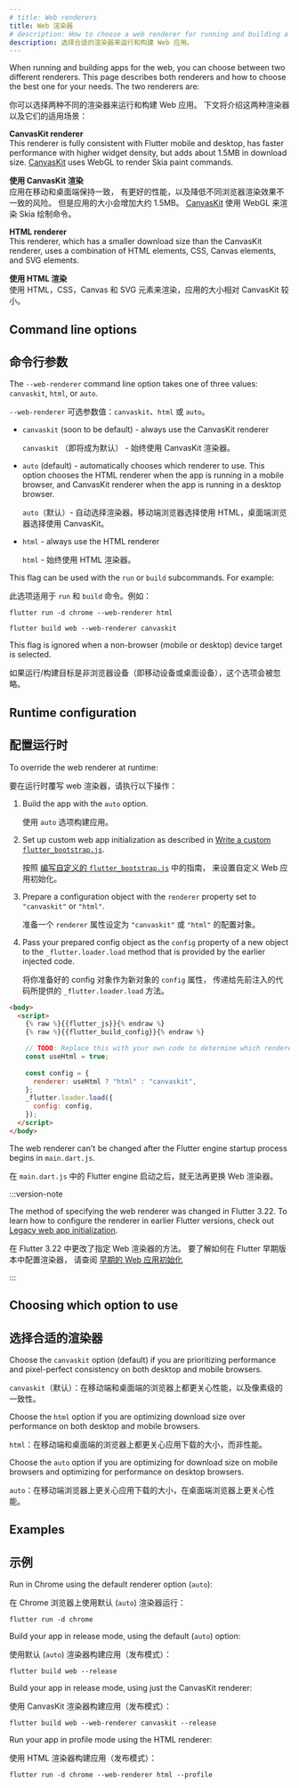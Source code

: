 ```yaml
---
# title: Web renderers
title: Web 渲染器
# description: How to choose a web renderer for running and building a web app.
description: 选择合适的渲染器来运行和构建 Web 应用。
---
```


When running and building apps for the web, you can choose between two different
renderers. This page describes both renderers and how to choose the best one for
your needs. The two renderers are:

你可以选择两种不同的渲染器来运行和构建 Web 应用。
下文将介绍这两种渲染器以及它们的适用场景：

**CanvasKit renderer**
<br> This renderer is fully consistent with Flutter mobile and desktop, has faster
  performance with higher widget density, but adds about 1.5MB in download size.
  [CanvasKit][canvaskit] uses WebGL to render Skia paint commands.

**使用 CanvasKit 渲染**
<br> 应用在移动和桌面端保持一致，
  有更好的性能，以及降低不同浏览器渲染效果不一致的风险。
  但是应用的大小会增加大约 1.5MB。
  [CanvasKit][canvaskit] 使用 WebGL 来渲染 Skia 绘制命令。

**HTML renderer**
<br> This renderer, which has a smaller download size than the CanvasKit renderer,
  uses a combination of HTML elements, CSS, Canvas elements, and SVG elements.

**使用 HTML 渲染**
<br> 使用 HTML，CSS，Canvas 和 SVG 元素来渲染，应用的大小相对 CanvasKit 较小。

## Command line options

## 命令行参数

The `--web-renderer` command line option takes one of three values:
`canvaskit`, `html`, or `auto`.

`--web-renderer` 可选参数值：`canvaskit`、`html` 或 `auto`。

* `canvaskit` (soon to be default) - always use the CanvasKit renderer

  `canvaskit` （即将成为默认） - 始终使用 CanvasKit 渲染器。

* `auto` (default) - automatically chooses which renderer to use. This option
    chooses the HTML renderer when the app is running in a mobile browser, and
    CanvasKit renderer when the app is running in a desktop browser.

  `auto`（默认）- 自动选择渲染器。移动端浏览器选择使用 HTML，桌面端浏览器选择使用 CanvasKit。

* `html` - always use the HTML renderer

  `html` - 始终使用 HTML 渲染器。

This flag can be used with the `run` or `build` subcommands. For example:

此选项适用于 `run` 和 `build` 命令。例如：

```console
flutter run -d chrome --web-renderer html
```

```console
flutter build web --web-renderer canvaskit
```

This flag is ignored when a non-browser (mobile or desktop) device
target is selected.

如果运行/构建目标是非浏览器设备（即移动设备或桌面设备），这个选项会被忽略。

## Runtime configuration

## 配置运行时

To override the web renderer at runtime:

要在运行时覆写 web 渲染器，请执行以下操作：

 1. Build the app with the `auto` option.

    使用 `auto` 选项构建应用。

 1. Set up custom web app initialization
    as described in [Write a custom `flutter_bootstrap.js`][custom-bootstrap].

    按照 [编写自定义的 `flutter_bootstrap.js`][custom-bootstrap] 中的指南，
    来设置自定义 Web 应用初始化。

 1. Prepare a configuration object with the `renderer` property set to
    `"canvaskit"` or `"html"`.

    准备一个 `renderer` 属性设定为 `"canvaskit"` 或 `"html"` 的配置对象。

 1. Pass your prepared config object as the `config` property of
    a new object to the `_flutter.loader.load` method that is
    provided by the earlier injected code.

    将你准备好的 config 对象作为新对象的 `config` 属性，
    传递给先前注入的代码所提供的 `_flutter.loader.load` 方法。

```html highlightLines=9-14
<body>
  <script>
    {% raw %}{{flutter_js}}{% endraw %}
    {% raw %}{{flutter_build_config}}{% endraw %}

    // TODO: Replace this with your own code to determine which renderer to use.  
    const useHtml = true;
  
    const config = {
      renderer: useHtml ? "html" : "canvaskit",
    };
    _flutter.loader.load({
      config: config,
    });
  </script>
</body>
```

The web renderer can't be changed after the Flutter engine startup process
begins in `main.dart.js`.

在 `main.dart.js` 中的 Flutter engine 启动之后，就无法再更换 Web 渲染器。

:::version-note

The method of specifying the web renderer was changed in Flutter 3.22.
To learn how to configure the renderer in earlier Flutter versions,
check out [Legacy web app initialization][web-init-legacy].

在 Flutter 3.22 中更改了指定 Web 渲染器的方法。
要了解如何在 Flutter 早期版本中配置渲染器，
请查阅 [早期的 Web 应用初始化][web-init-legacy]

:::

[custom-bootstrap]: /platform-integration/web/initialization#custom-bootstrap-js
[customizing-web-init]: /platform-integration/web/initialization
[web-init-legacy]: /platform-integration/web/initialization-legacy

## Choosing which option to use

## 选择合适的渲染器

Choose the `canvaskit` option (default) if you are prioritizing performance and
pixel-perfect consistency on both desktop and mobile browsers.

`canvaskit`（默认）：在移动端和桌面端的浏览器上都更关心性能，以及像素级的一致性。

Choose the `html` option if you are optimizing download size over performance on
both desktop and mobile browsers.

`html`：在移动端和桌面端的浏览器上都更关心应用下载的大小，而非性能。

Choose the `auto` option if you are optimizing for download size on
mobile browsers and optimizing for performance on desktop browsers.

`auto`：在移动端浏览器上更关心应用下载的大小，在桌面端浏览器上更关心性能。

## Examples

## 示例

Run in Chrome using the default renderer option (`auto`):

在 Chrome 浏览器上使用默认 (`auto`) 渲染器运行：

```console
flutter run -d chrome
```

Build your app in release mode, using the default (`auto`) option:

使用默认 (`auto`) 渲染器构建应用（发布模式）：

```console
flutter build web --release
```

Build your app in release mode, using just the CanvasKit renderer:

使用 CanvasKit 渲染器构建应用（发布模式）：

```console
flutter build web --web-renderer canvaskit --release
```

Run your app in profile mode using the HTML renderer:

使用 HTML 渲染器构建应用（发布模式）：

```console
flutter run -d chrome --web-renderer html --profile
```

[canvaskit]: https://skia.org/docs/user/modules/canvaskit/
[file an issue]: {{site.repo.flutter}}/issues/new?title=[web]:+%3Cdescribe+issue+here%3E&labels=%E2%98%B8+platform-web&body=Describe+your+issue+and+include+the+command+you%27re+running,+flutter_web%20version,+browser+version
